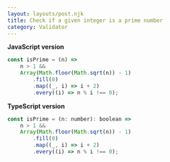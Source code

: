 ```yaml
---
layout: layouts/post.njk
title: Check if a given integer is a prime number
category: Validator
---
```


**JavaScript version**

```js
const isPrime = (n) =>
	n > 1 &&
	Array(Math.floor(Math.sqrt(n)) - 1)
		.fill(0)
		.map((_, i) => i + 2)
		.every((i) => n % i !== 0);
```

**TypeScript version**

```js
const isPrime = (n: number): boolean =>
	n > 1 &&
	Array(Math.floor(Math.sqrt(n)) - 1)
		.fill(0)
		.map((_, i) => i + 2)
		.every((i) => n % i !== 0);
```
